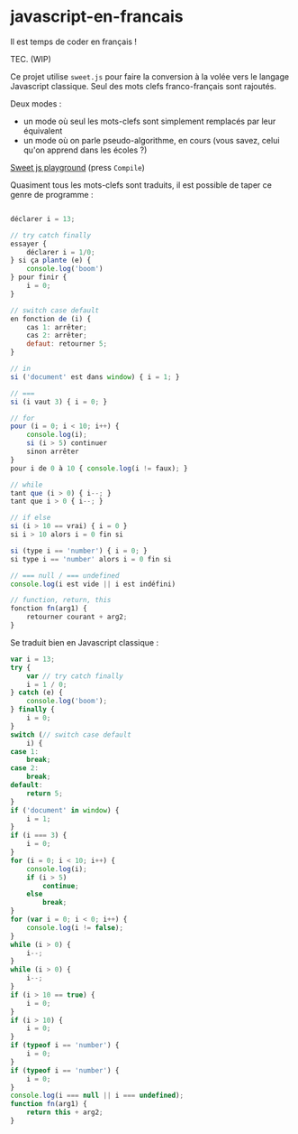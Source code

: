 # javascript-en-francais

Il est temps de coder en français !

TEC. (WIP)

Ce projet utilise `sweet.js` pour faire la conversion à la volée vers le langage Javascript classique.
Seul des mots clefs franco-français sont rajoutés.

Deux modes :

- un mode où seul les mots-clefs sont simplement remplacés par leur équivalent
- un mode où on parle pseudo-algorithme, en cours (vous savez, celui qu'on apprend dans les écoles ?)

[Sweet js playground](http://goo.gl/XeWJcX) (press `Compile`)

Quasiment tous les mots-clefs sont traduits, il est possible de taper ce genre de programme :

```js

déclarer i = 13;

// try catch finally
essayer {
    déclarer i = 1/0;
} si ça plante (e) {
    console.log('boom')
} pour finir {
    i = 0;
}

// switch case default
en fonction de (i) {
    cas 1: arrêter;
    cas 2: arrêter;
    defaut: retourner 5;
}

// in
si ('document' est dans window) { i = 1; }

// ===
si (i vaut 3) { i = 0; }

// for
pour (i = 0; i < 10; i++) {
    console.log(i);
    si (i > 5) continuer
    sinon arrêter
}
pour i de 0 à 10 { console.log(i != faux); }

// while
tant que (i > 0) { i--; }
tant que i > 0 { i--; }

// if else
si (i > 10 == vrai) { i = 0 }
si i > 10 alors i = 0 fin si

si (type i == 'number') { i = 0; }
si type i == 'number' alors i = 0 fin si

// === null / === undefined
console.log(i est vide || i est indéfini)

// function, return, this
fonction fn(arg1) {
    retourner courant + arg2;
}
```

Se traduit bien en Javascript classique :

```js
var i = 13;
try {
    var // try catch finally
    i = 1 / 0;
} catch (e) {
    console.log('boom');
} finally {
    i = 0;
}
switch (// switch case default
    i) {
case 1:
    break;
case 2:
    break;
default:
    return 5;
}
if ('document' in window) {
    i = 1;
}
if (i === 3) {
    i = 0;
}
for (i = 0; i < 10; i++) {
    console.log(i);
    if (i > 5)
        continue;
    else
        break;
}
for (var i = 0; i < 0; i++) {
    console.log(i != false);
}
while (i > 0) {
    i--;
}
while (i > 0) {
    i--;
}
if (i > 10 == true) {
    i = 0;
}
if (i > 10) {
    i = 0;
}
if (typeof i == 'number') {
    i = 0;
}
if (typeof i == 'number') {
    i = 0;
}
console.log(i === null || i === undefined);
function fn(arg1) {
    return this + arg2;
}
```
